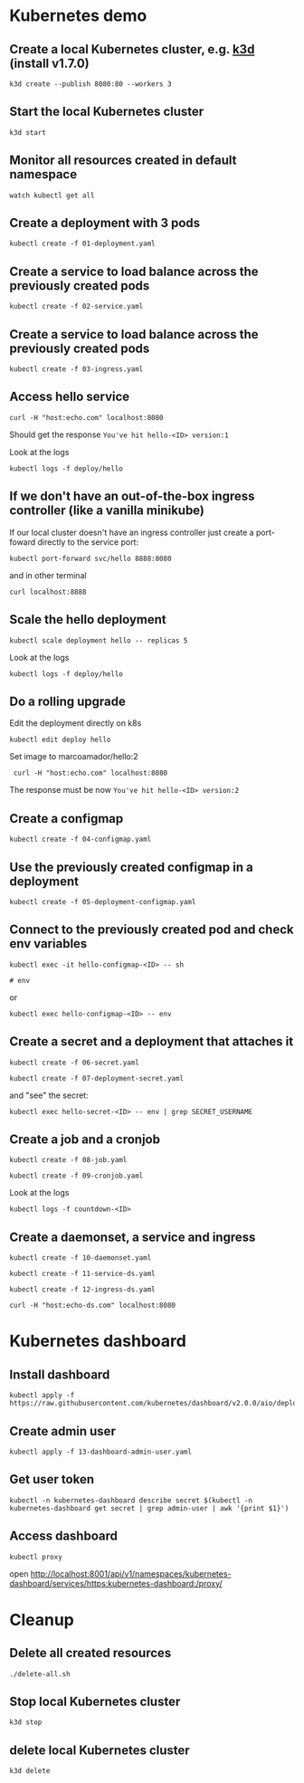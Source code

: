 # Kubernetes demo

## Create a local Kubernetes cluster, e.g. [k3d](https://k3d.io/#installation) (install v1.7.0)

    k3d create --publish 8080:80 --workers 3

## Start the local Kubernetes cluster
     
    k3d start

## Monitor all resources created in default namespace

    watch kubectl get all

## Create a deployment with 3 pods

    kubectl create -f 01-deployment.yaml

## Create a service to load balance across the previously created pods

    kubectl create -f 02-service.yaml
    

## Create a service to load balance across the previously created pods

    kubectl create -f 03-ingress.yaml
 
## Access hello service
   
    curl -H "host:echo.com" localhost:8080
Should get the response `You've hit hello-<ID> version:1`

Look at the logs
    
    kubectl logs -f deploy/hello
    
    
## If we don't have an out-of-the-box ingress controller (like a vanilla minikube)
If our local cluster doesn't have an ingress controller just create a port-foward directly to the service port:
 
    kubectl port-forward svc/hello 8888:8080
    
and in other terminal

    curl localhost:8888

## Scale the hello deployment
   
    kubectl scale deployment hello -- replicas 5

Look at the logs
    
    kubectl logs -f deploy/hello


## Do a rolling upgrade

Edit the deployment directly on k8s
    
    kubectl edit deploy hello
    
Set image to marcoamador/hello:2
    
     curl -H "host:echo.com" localhost:8080
    
The response must be now `You've hit hello-<ID> version:2`

## Create a configmap

    kubectl create -f 04-configmap.yaml
    
## Use the previously created configmap in a deployment

    kubectl create -f 05-deployment-configmap.yaml
    
## Connect to the previously created pod and check env variables

    kubectl exec -it hello-configmap-<ID> -- sh
    
    # env
    
or
    
    kubectl exec hello-configmap-<ID> -- env
    
## Create a secret and a deployment that attaches it

    kubectl create -f 06-secret.yaml

    kubectl create -f 07-deployment-secret.yaml

and "see" the secret:
    
    kubectl exec hello-secret-<ID> -- env | grep SECRET_USERNAME
   
       
## Create a job and a cronjob

    kubectl create -f 08-job.yaml

    kubectl create -f 09-cronjob.yaml
 
Look at the logs
    
    kubectl logs -f countdown-<ID>
    
## Create a daemonset, a service and ingress

    kubectl create -f 10-daemonset.yaml

    kubectl create -f 11-service-ds.yaml

    kubectl create -f 12-ingress-ds.yaml

    curl -H "host:echo-ds.com" localhost:8080

# Kubernetes dashboard

## Install dashboard

    kubectl apply -f https://raw.githubusercontent.com/kubernetes/dashboard/v2.0.0/aio/deploy/recommended.yaml

## Create admin user

    kubectl apply -f 13-dashboard-admin-user.yaml
    
## Get user token

    kubectl -n kubernetes-dashboard describe secret $(kubectl -n kubernetes-dashboard get secret | grep admin-user | awk '{print $1}')

## Access dashboard

    kubectl proxy
    
open [http://localhost:8001/api/v1/namespaces/kubernetes-dashboard/services/https:kubernetes-dashboard:/proxy/](http://localhost:8001/api/v1/namespaces/kubernetes-dashboard/services/https:kubernetes-dashboard:/proxy/) 


# Cleanup

## Delete all created resources

    ./delete-all.sh

## Stop local Kubernetes cluster

    k3d stop

## delete local Kubernetes cluster

    k3d delete


